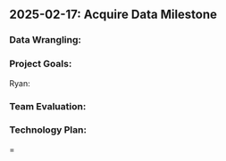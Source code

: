 ## 2025-02-17: Acquire Data Milestone


### Data Wrangling:



### Project Goals:

Ryan:



### Team Evaluation:




### Technology Plan:

=


